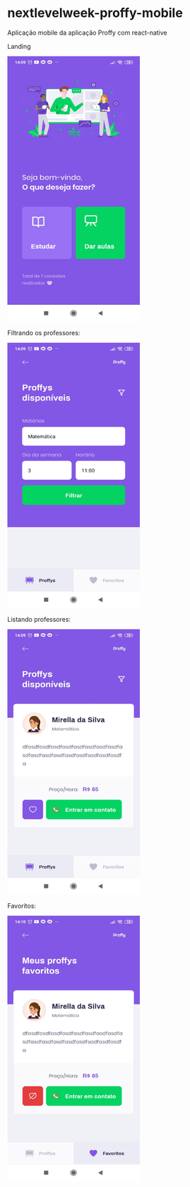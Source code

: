 # nextlevelweek-proffy-mobile
Aplicação mobile da aplicação Proffy com react-native 

Landing

<img src="https://github.com/camilaseasky/nextlevelweek-proffy-mobile/blob/master/docs/landing.jpg" width=300 height=600/>

Filtrando os professores:

<img src="https://github.com/camilaseasky/nextlevelweek-proffy-mobile/blob/master/docs/filters.jpg" width=300 height=600/>

Listando professores:

<img src="https://github.com/camilaseasky/nextlevelweek-proffy-mobile/blob/master/docs/teacher_list.jpg" width=300 height=600/>

Favoritos:

<img src="https://github.com/camilaseasky/nextlevelweek-proffy-mobile/blob/master/docs/favorites.jpg" width=300 height=600/>
